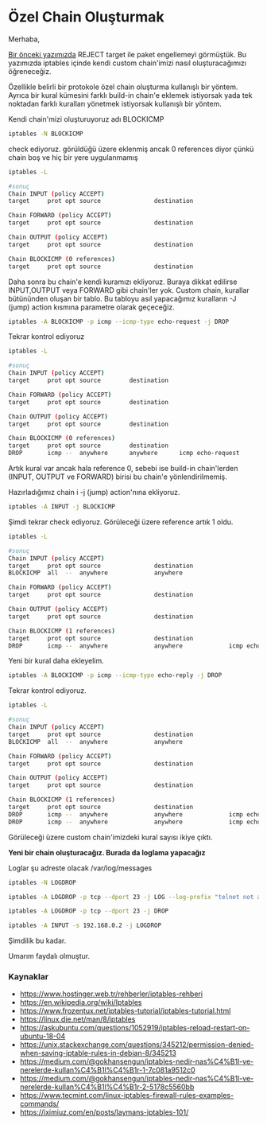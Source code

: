 # Özel Chain Oluşturmak

Merhaba,

[Bir önceki yazımızda](12.RejectTarget.md) REJECT target ile paket engellemeyi görmüştük. Bu yazımızda iptables içinde kendi custom chain'imizi nasıl oluşturacağımızı öğreneceğiz.

Özellikle belirli bir protokole özel chain oluşturma kullanışlı bir yöntem. Ayrıca bir kural kümesini farklı build-in chain'e eklemek istiyorsak yada tek noktadan farklı kuralları yönetmek istiyorsak kullanışlı bir yöntem.

Kendi chain'mizi oluşturuyoruz adı BLOCKICMP

```bash
iptables -N BLOCKICMP
```
check ediyoruz. görüldüğü üzere eklenmiş ancak 0 references diyor çünkü chain boş ve hiç bir yere uygulanmamış

```bash
iptables -L

#sonuç
Chain INPUT (policy ACCEPT)
target     prot opt source               destination         

Chain FORWARD (policy ACCEPT)
target     prot opt source               destination         

Chain OUTPUT (policy ACCEPT)
target     prot opt source               destination         

Chain BLOCKICMP (0 references)
target     prot opt source               destination 
```



Daha sonra bu chain'e kendi kuramızı ekliyoruz. Buraya dikkat edilirse INPUT,OUTPUT veya FORWARD gibi chain'ler yok. Custom chain, kurallar bütününden oluşan bir tablo. Bu tabloyu asıl yapacağımız kuralların -J (jump) action kısmına parametre olarak geçeceğiz.

```bash
iptables -A BLOCKICMP -p icmp --icmp-type echo-request -j DROP
```
Tekrar kontrol ediyoruz

```bash
iptables -L

#sonuç
Chain INPUT (policy ACCEPT)
target     prot opt source        destination

Chain FORWARD (policy ACCEPT)
target     prot opt source        destination  

Chain OUTPUT (policy ACCEPT)
target     prot opt source        destination 

Chain BLOCKICMP (0 references)
target     prot opt source        destination  
DROP       icmp --  anywhere      anywhere      icmp echo-request

```

Artık kural var ancak hala reference 0, sebebi ise build-in chain'lerden (INPUT, OUTPUT ve FORWARD) birisi bu chain'e yönlendirilmemiş.

Hazırladığımız chain i -j (jump) action'nına ekliyoruz.

```bash
iptables -A INPUT -j BLOCKICMP
```

Şimdi tekrar check ediyoruz. Görüleceği üzere reference artık 1 oldu.

```bash
iptables -L

#sonuç
Chain INPUT (policy ACCEPT)
target     prot opt source               destination         
BLOCKICMP  all  --  anywhere             anywhere            

Chain FORWARD (policy ACCEPT)
target     prot opt source               destination         

Chain OUTPUT (policy ACCEPT)
target     prot opt source               destination         

Chain BLOCKICMP (1 references)
target     prot opt source               destination         
DROP       icmp --  anywhere             anywhere             icmp echo-request
```

Yeni bir kural daha ekleyelim.

```bash
iptables -A BLOCKICMP -p icmp --icmp-type echo-reply -j DROP
```

Tekrar kontrol ediyoruz.

```bash
iptables -L

#sonuç
Chain INPUT (policy ACCEPT)
target     prot opt source               destination         
BLOCKICMP  all  --  anywhere             anywhere            

Chain FORWARD (policy ACCEPT)
target     prot opt source               destination         

Chain OUTPUT (policy ACCEPT)
target     prot opt source               destination         

Chain BLOCKICMP (1 references)
target     prot opt source               destination         
DROP       icmp --  anywhere             anywhere             icmp echo-request
DROP       icmp --  anywhere             anywhere             icmp echo-reply
```

Görüleceği üzere custom chain'imizdeki kural sayısı ikiye çıktı.



**Yeni bir chain oluşturacağız. Burada da loglama yapacağız**

Loglar şu adreste olacak /var/log/messages

```bash
iptables -N LOGDROP

iptables -A LOGDROP -p tcp --dport 23 -j LOG --log-prefix "telnet not allowed"

iptables -A LOGDROP -p tcp --dport 23 -j DROP

iptables -A INPUT -s 192.168.0.2 -j LOGDROP
```

Şimdilik bu kadar.

Umarım faydalı olmuştur.

### Kaynaklar
- https://www.hostinger.web.tr/rehberler/iptables-rehberi
- https://en.wikipedia.org/wiki/Iptables
- https://www.frozentux.net/iptables-tutorial/iptables-tutorial.html
- https://linux.die.net/man/8/iptables
- https://askubuntu.com/questions/1052919/iptables-reload-restart-on-ubuntu-18-04
- https://unix.stackexchange.com/questions/345212/permission-denied-when-saving-iptable-rules-in-debian-8/345213
- https://medium.com/@gokhansengun/iptables-nedir-nas%C4%B1l-ve-nerelerde-kullan%C4%B1l%C4%B1r-1-7c081a9512c0
- https://medium.com/@gokhansengun/iptables-nedir-nas%C4%B1l-ve-nerelerde-kullan%C4%B1l%C4%B1r-2-5178c5560bb
- https://www.tecmint.com/linux-iptables-firewall-rules-examples-commands/
- https://iximiuz.com/en/posts/laymans-iptables-101/